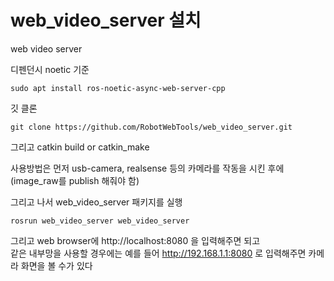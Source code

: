 # web_video_server 설치
web video server

디펜던시 noetic 기준
```
sudo apt install ros-noetic-async-web-server-cpp
```

깃 클론
```
git clone https://github.com/RobotWebTools/web_video_server.git
```

그리고 catkin build or catkin_make


사용방법은 먼저 usb-camera, realsense 등의 카메라를 작동을 시킨 후에   
(image_raw를 publish 해줘야 함) 

그리고 나서 web_video_server 패키지를 실행
```
rosrun web_video_server web_video_server
```

그리고 web browser에 http://localhost:8080 을 입력해주면 되고   
같은 내부망을 사용할 경우에는 예를 들어 http://192.168.1.1:8080 로 입력해주면 카메라 화면을 볼 수가 있다  



